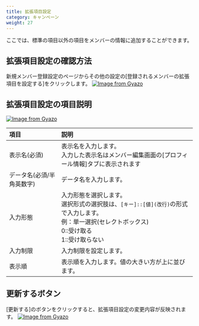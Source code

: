 ```yaml
---
title: 拡張項目設定
category: キャンペーン
weight: 27
---
```


ここでは、標準の項目以外の項目をメンバーの情報に追加することができます。

## 拡張項目設定の確認方法
新規メンバー登録設定のページからその他の設定の[登録されるメンバーの拡張項目を設定する]をクリックします。
[![Image from Gyazo](https://t.gyazo.com/teams/diverta/5e722b914ba7cca575fc8fdd0779dcc1.png)](https://diverta.gyazo.com/5e722b914ba7cca575fc8fdd0779dcc1)

## 拡張項目設定の項目説明
[![Image from Gyazo](https://t.gyazo.com/teams/diverta/dea8fe4e7302f04425c7335778d82439.png)](https://diverta.gyazo.com/dea8fe4e7302f04425c7335778d82439)

|項目   |説明  |
| :--- | :--- |
|表示名(必須)|表示名を入力します。<br>入力した表示名はメンバー編集画面の[プロフィール情報]タブに表示されます|
|データ名(必須/半角英数字)|データ名を入力します。|
|入力形態|入力形態を選択します。<br>選択形式の選択肢は、`[キー]::[値](改行)`の形式で入力します。<br>例：単一選択(セレクトボックス)<br>0::受け取る<br>1::受け取らない|
|入力制限|入力制限を設定します。|
|表示順|表示順を入力します。値の大きい方が上に並びます。|

## 更新するボタン
[更新する]のボタンをクリックすると、拡張項目設定の変更内容が反映されます。
[![Image from Gyazo](https://t.gyazo.com/teams/diverta/73ce7fd0436815946f25478fec58a4e5.png)](https://diverta.gyazo.com/73ce7fd0436815946f25478fec58a4e5)